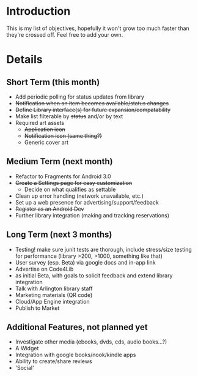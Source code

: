 # Introduction #

This is my list of objectives, hopefully it won't grow too much faster than they're crossed off.  Feel free to add your own.

# Details #

## Short Term (this month) ##
  * Add periodic polling for status updates from library
  * ~~Notification when an item becomes available/status changes~~
  * ~~Define Library interface(s) for future expansion/compatability~~
  * Make list filterable by ~~status~~ and/or by text
  * Required art assets
    * ~~Application icon~~
    * ~~Notification icon (same thing?)~~
    * Generic cover art

## Medium Term (next month) ##
  * Refactor to Fragments for Android 3.0
  * ~~Create a Settings page for easy customization~~
    * Decide on what qualifies as settable
  * Clean up error handling (network unavailable, etc.)
  * Set up a web presence for advertising/support/feedback
  * ~~Register as an Android Dev~~
  * Further library integration (making and tracking reservations)

## Long Term (next 3 months) ##
  * Testing! make sure junit tests are thorough, include stress/size testing for performance (library >200, >1000, something like that)
  * User survey (esp. Beta) via google docs and in-app link
  * Advertise on Code4Lib
  * as initial Beta, with goals to solicit feedback and extend library integration
  * Talk with Arlington library staff
  * Marketing materials (QR code)
  * Cloud/App Engine integration
  * Publish to Market

## Additional Features, not planned yet ##
  * Investigate other media (ebooks, dvds, cds, audio books...?)
  * A Widget
  * Integration with google books/nook/kindle apps
  * Ability to create/share reviews
  * 'Social'